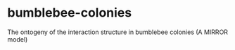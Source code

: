 # bumblebee-colonies
The ontogeny of the interaction structure in bumblebee colonies (A MIRROR model)
